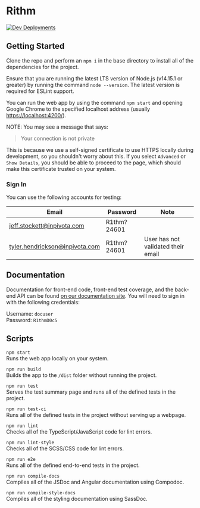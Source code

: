 # Rithm

[![Dev Deployments](https://github.com/strut-software/rithm-front-end/actions/workflows/dev-deployments.yml/badge.svg)](https://github.com/strut-software/rithm-front-end/actions/workflows/dev-deployments.yml)

## Getting Started

Clone the repo and perform an `npm i` in the base directory to install all of the dependencies for the project.

Ensure that you are running the latest LTS version of Node.js (v14.15.1 or greater) by running the command `node --version`. The latest version is required for ESLint support.

You can run the web app by using the command `npm start` and opening Google Chrome to the specified localhost address (usually [https://localhost:4200/](https://localhost:4200/)).

NOTE: You may see a message that says:

> Your connection is not private

This is because we use a self-signed certificate to use HTTPS locally during development, so you shouldn't worry about this. If you select `Advanced` or `Show Details`, you should be able to proceed to the page, which should make this certificate trusted on your system.

### Sign In

You can use the following accounts for testing:

|Email|Password | Note|
--- | --- | ---
|jeff.stockett@inpivota.com|R1thm?24601|
|tyler.hendrickson@inpivota.com|R1thm?24601|User has not validated their email|

## Documentation

Documentation for front-end code, front-end test coverage, and the back-end API can be found [on our documentation site](https://api.rithm.tech). You will need to sign in with the following credentials:

Username: `docuser` \
Password: `R1thmD0c5`

## Scripts

`npm start`\
Runs the web app locally on your system.

`npm run build`\
Builds the app to the `/dist` folder without running the project.

`npm run test`\
Serves the test summary page and runs all of the defined tests in the project.

`npm run test-ci`\
Runs all of the defined tests in the project without serving up a webpage.

`npm run lint`\
Checks all of the TypeScript/JavaScript code for lint errors.

`npm run lint-style`\
Checks all of the SCSS/CSS code for lint errors.

`npm run e2e`\
Runs all of the defined end-to-end tests in the project.

`npm run compile-docs`\
Compiles all of the JSDoc and Angular documentation using Compodoc.

`npm run compile-style-docs`\
Compiles all of the styling documentation using SassDoc.
